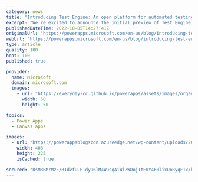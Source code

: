 ```yaml
---
category: news
title: "Introducing Test Engine: An open platform for automated testing of canvas apps"
excerpt: "We’re excited to announce the initial preview of Test Engine, an evolution of our Power Apps testing tools. Test Engine builds upon the key use cases of Test Studio, but takes it in a new, powerful direction through open source collaboration and use of the Playwright browser testing platform. The goals"
publishedDateTime: 2022-10-05T14:27:41Z
originalUrl: "https://powerapps.microsoft.com/en-us/blog/introducing-test-engine-an-open-platform-for-automated-testing-of-canvas-apps/"
webUrl: "https://powerapps.microsoft.com/en-us/blog/introducing-test-engine-an-open-platform-for-automated-testing-of-canvas-apps/"
type: article
quality: 100
heat: 100
published: true

provider:
  name: Microsoft
  domain: microsoft.com
  images:
    - url: "https://everyday-cc.github.io/powerapps/assets/images/organizations/microsoft.com-50x50.jpg"
      width: 50
      height: 50

topics:
  - Power Apps
  - Canvas apps

images:
  - url: "https://powerappsblogscdn.azureedge.net/wp-content/uploads/2022/10/image-3.png"
    width: 408
    height: 225
    isCached: true

secured: "DsM8RMrMzE/R1dvfULETdy96lM4WusqAiWlZWDojTtE0Y460lixDoRyqF1x/higtA0zbaemEmsEoRaKeMLKyfqLX4BqgWS/kE7Zss3acBlDSLb4oyaFICOxp3pJJfyWAxWh3oYI7B6zjOIlfZAFhmkKiYN3YQOKp85r80OKFJ7aVMMc/c0qRTOPRG/syvsZolhCIoc8+IeaCE69iX1My20pzdsdw4JywCpg5dh0VT4oShLE00rUbrX5siZghXl1rKTttO/mw1KnZkiYl89Wug3yMTTIgX6Vb+go5RDcJ6JyhKQR6fG37FydeXfeXDspRQke7WA78H2OwIwsrIUySJDVrawe+UvbOG3qm8aVFZV0=;ncjCIsRZfbLFVe/aZl0yLg=="
---
```


